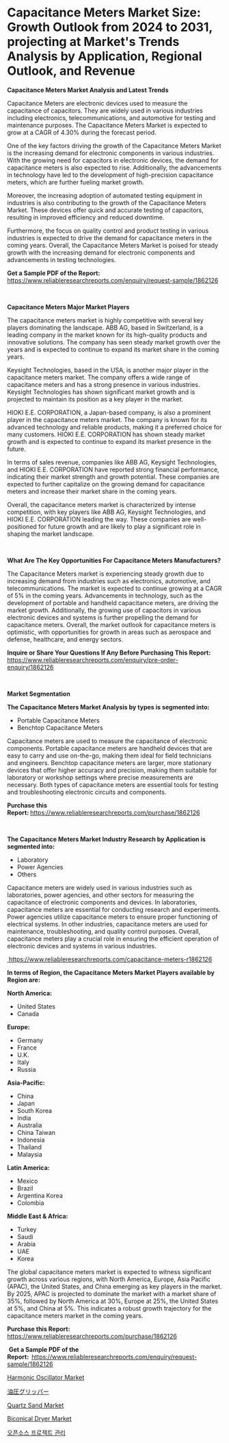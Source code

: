 <p><h1>Capacitance Meters Market Size: Growth Outlook from 2024 to 2031, projecting at Market's Trends Analysis by Application, Regional Outlook, and Revenue</h1></p><p><strong>Capacitance Meters Market Analysis and Latest Trends</strong></p>
<p><p>Capacitance Meters are electronic devices used to measure the capacitance of capacitors. They are widely used in various industries including electronics, telecommunications, and automotive for testing and maintenance purposes. The Capacitance Meters Market is expected to grow at a CAGR of 4.30% during the forecast period. </p><p>One of the key factors driving the growth of the Capacitance Meters Market is the increasing demand for electronic components in various industries. With the growing need for capacitors in electronic devices, the demand for capacitance meters is also expected to rise. Additionally, the advancements in technology have led to the development of high-precision capacitance meters, which are further fueling market growth.</p><p>Moreover, the increasing adoption of automated testing equipment in industries is also contributing to the growth of the Capacitance Meters Market. These devices offer quick and accurate testing of capacitors, resulting in improved efficiency and reduced downtime. </p><p>Furthermore, the focus on quality control and product testing in various industries is expected to drive the demand for capacitance meters in the coming years. Overall, the Capacitance Meters Market is poised for steady growth with the increasing demand for electronic components and advancements in testing technologies.</p></p>
<p><strong>Get a Sample PDF of the Report:&nbsp;</strong> <a href="https://www.reliableresearchreports.com/enquiry/request-sample/1862126">https://www.reliableresearchreports.com/enquiry/request-sample/1862126</a></p>
<p>&nbsp;</p>
<p><strong>Capacitance Meters Major Market Players</strong></p>
<p><p>The capacitance meters market is highly competitive with several key players dominating the landscape. ABB AG, based in Switzerland, is a leading company in the market known for its high-quality products and innovative solutions. The company has seen steady market growth over the years and is expected to continue to expand its market share in the coming years.</p><p>Keysight Technologies, based in the USA, is another major player in the capacitance meters market. The company offers a wide range of capacitance meters and has a strong presence in various industries. Keysight Technologies has shown significant market growth and is projected to maintain its position as a key player in the market.</p><p>HIOKI E.E. CORPORATION, a Japan-based company, is also a prominent player in the capacitance meters market. The company is known for its advanced technology and reliable products, making it a preferred choice for many customers. HIOKI E.E. CORPORATION has shown steady market growth and is expected to continue to expand its market presence in the future.</p><p>In terms of sales revenue, companies like ABB AG, Keysight Technologies, and HIOKI E.E. CORPORATION have reported strong financial performance, indicating their market strength and growth potential. These companies are expected to further capitalize on the growing demand for capacitance meters and increase their market share in the coming years.</p><p>Overall, the capacitance meters market is characterized by intense competition, with key players like ABB AG, Keysight Technologies, and HIOKI E.E. CORPORATION leading the way. These companies are well-positioned for future growth and are likely to play a significant role in shaping the market landscape.</p></p>
<p>&nbsp;</p>
<p><strong>What Are The Key Opportunities For Capacitance Meters Manufacturers?</strong></p>
<p><p>The Capacitance Meters market is experiencing steady growth due to increasing demand from industries such as electronics, automotive, and telecommunications. The market is expected to continue growing at a CAGR of 5% in the coming years. Advancements in technology, such as the development of portable and handheld capacitance meters, are driving the market growth. Additionally, the growing use of capacitors in various electronic devices and systems is further propelling the demand for capacitance meters. Overall, the market outlook for capacitance meters is optimistic, with opportunities for growth in areas such as aerospace and defense, healthcare, and energy sectors.</p></p>
<p><strong>Inquire or Share Your Questions If Any Before Purchasing This Report:</strong> <a href="https://www.reliableresearchreports.com/enquiry/pre-order-enquiry/1862126">https://www.reliableresearchreports.com/enquiry/pre-order-enquiry/1862126</a></p>
<p>&nbsp;</p>
<p><strong>Market Segmentation</strong></p>
<p><strong>The Capacitance Meters Market Analysis by types is segmented into:</strong></p>
<p><ul><li>Portable Capacitance Meters</li><li>Benchtop Capacitance Meters</li></ul></p>
<p><p>Capacitance meters are used to measure the capacitance of electronic components. Portable capacitance meters are handheld devices that are easy to carry and use on-the-go, making them ideal for field technicians and engineers. Benchtop capacitance meters are larger, more stationary devices that offer higher accuracy and precision, making them suitable for laboratory or workshop settings where precise measurements are necessary. Both types of capacitance meters are essential tools for testing and troubleshooting electronic circuits and components.</p></p>
<p><strong>Purchase this Report:&nbsp;</strong><a href="https://www.reliableresearchreports.com/purchase/1862126">https://www.reliableresearchreports.com/purchase/1862126</a></p>
<p>&nbsp;</p>
<p><strong>The Capacitance Meters Market Industry Research by Application is segmented into:</strong></p>
<p><ul><li>Laboratory</li><li>Power Agencies</li><li>Others</li></ul></p>
<p><p>Capacitance meters are widely used in various industries such as laboratories, power agencies, and other sectors for measuring the capacitance of electronic components and devices. In laboratories, capacitance meters are essential for conducting research and experiments. Power agencies utilize capacitance meters to ensure proper functioning of electrical systems. In other industries, capacitance meters are used for maintenance, troubleshooting, and quality control purposes. Overall, capacitance meters play a crucial role in ensuring the efficient operation of electronic devices and systems in various industries.</p></p>
<p><a href="https://www.reliableresearchreports.com/capacitance-meters-r1862126">&nbsp;https://www.reliableresearchreports.com/capacitance-meters-r1862126</a></p>
<p><strong>In terms of Region, the Capacitance Meters Market Players available by Region are:</strong></p>
<p>
    <p> <strong> North America: </strong>
        <ul>
            <li>United States</li>
            <li>Canada</li>
        </ul>
        </p> 
    <p> <strong> Europe: </strong>
        <ul>
            <li>Germany</li>
            <li>France</li>
            <li>U.K.</li>
            <li>Italy</li>
            <li>Russia</li>
        </ul>
        </p> 
    <p> <strong> Asia-Pacific: </strong>
        <ul>
            <li>China</li>
            <li>Japan</li>
            <li>South Korea</li>
            <li>India</li>
            <li>Australia</li>
            <li>China Taiwan</li>
            <li>Indonesia</li>
            <li>Thailand</li>
            <li>Malaysia</li>
        </ul>
        </p> 
    <p> <strong> Latin America: </strong>
        <ul>
            <li>Mexico</li>
            <li>Brazil</li>
            <li>Argentina Korea</li>
            <li>Colombia</li>
        </ul>
        </p> 
    <p> <strong> Middle East & Africa: </strong>
        <ul>
            <li>Turkey</li>
            <li>Saudi</li>
            <li>Arabia</li>
            <li>UAE</li>
            <li>Korea</li>
        </ul>
    </p>
    </p>
<p><p>The global capacitance meters market is expected to witness significant growth across various regions, with North America, Europe, Asia Pacific (APAC), the United States, and China emerging as key players in the market. By 2025, APAC is projected to dominate the market with a market share of 35%, followed by North America at 30%, Europe at 25%, the United States at 5%, and China at 5%. This indicates a robust growth trajectory for the capacitance meters market in the coming years.</p></p>
<p><strong>Purchase this Report: </strong><a href="https://www.reliableresearchreports.com/purchase/1862126">https://www.reliableresearchreports.com/purchase/1862126</a></p>
<p>&nbsp;<strong>Get a Sample PDF of the Report:&nbsp;&nbsp;</strong><a href="https://www.reliableresearchreports.com/enquiry/request-sample/1862126">https://www.reliableresearchreports.com/enquiry/request-sample/1862126</a></p>
<p><strong></strong></p>
<p><p><a href="https://github.com/juniordelafrance/Market-Research-Report-List-2/blob/main/harmonic-oscillator-market.md">Harmonic Oscillator Market</a></p><p><a href="https://github.com/moulafa/Market-Research-Report-List-1/blob/main/898326821615.md">油圧グリッパー</a></p><p><a href="https://issuu.com/reportprime-2/docs/quartz-sand-market-size-2030.pptx">Quartz Sand Market</a></p><p><a href="https://issuu.com/reportprime-2/docs/biconical-dryer-market-size-2030.pptx">Biconical Dryer Market</a></p><p><a href="https://medium.com/@cezarymarciniak2022/%EC%98%A4%ED%94%88%EC%86%8C%EC%8A%A4-%ED%94%84%EB%A1%9C%EC%A0%9D%ED%8A%B8-%EA%B4%80%EB%A6%AC-%EC%8B%9C%EC%9E%A5-%EC%8B%9C%EC%9E%A5-%EC%A0%90%EC%9C%A0%EC%9C%A8-%EC%8B%9C%EC%9E%A5-%ED%8A%B8%EB%A0%8C%EB%93%9C-%EB%B0%8F-%EB%AF%B8%EB%9E%98-%EC%84%B1%EC%9E%A5-%ED%83%90%EC%83%89-7e72bdaa6578">오픈소스 프로젝트 관리</a></p></p>